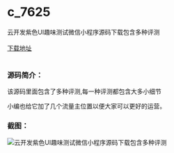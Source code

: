 # c_7625
云开发紫色UI趣味测试微信小程序源码下载包含多种评测
<br/></br>
[下载地址](https://www.uuid2.com/7625.html "下载地址")
<br/></br>
<h3>源码简介：</h3>
<p>该源码里面包含了多种评测,每一种评测都包含大多小细节<p>
<p>小编也给它加了几个流量主位置以便大家可以更好的运营。<p>
<h3>截图：</h3>
<img src="https://www.uuid2.com/wp-content/uploads/img/uimage/82281639966830.png" alt="云开发紫色UI趣味测试微信小程序源码下载包含多种评测">
